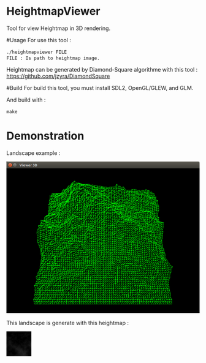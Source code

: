 # HeightmapViewer
Tool for view Heightmap in 3D rendering.

#Usage
For use this tool :

    ./heightmapviewer FILE
    FILE : Is path to heightmap image.

Heightmap can be generated by Diamond-Square algorithme with this tool : https://github.com/jzyra/DiamondSquare

#Build
For build this tool, you must install SDL2, OpenGL/GLEW, and GLM.

And build with :

    make

# Demonstration
Landscape example :

![Landscape](https://raw.githubusercontent.com/jzyra/HeightmapViewer/master/demo.png)

  This landscape is generate with this heightmap :
  
![Heightmap](https://raw.githubusercontent.com/jzyra/HeightmapViewer/master/Heightmaps/example2.bmp)
